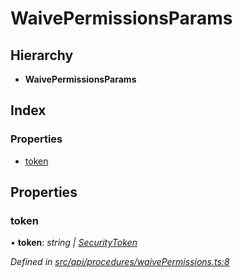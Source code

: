 # WaivePermissionsParams

## Hierarchy

* **WaivePermissionsParams**

## Index

### Properties

* [token](waivepermissionsparams.md#token)

## Properties

### token

• **token**: _string \|_ [_SecurityToken_](../classes/securitytoken.md)

_Defined in_ [_src/api/procedures/waivePermissions.ts:8_](https://github.com/PolymathNetwork/polymesh-sdk/blob/56921667/src/api/procedures/waivePermissions.ts#L8)

